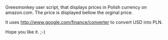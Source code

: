 Greesmonkey user script, that displays prices in Polish currency on amazon.com.
The price is displayed bellow the orginal price.

It uses http://www.google.com/finance/converter to convert USD into PLN.

Hope you like it. ;-)
